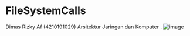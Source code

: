# FileSystemCalls
Dimas Rizky Af (4210191029)
Arsitektur Jaringan dan Komputer
.
![image](https://user-images.githubusercontent.com/63985999/112950023-074a5080-9164-11eb-9229-c711ed003d98.png)
